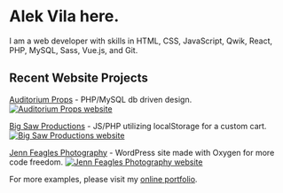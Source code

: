# Alek Vila here.
I am a web developer with skills in HTML, CSS, JavaScript, Qwik, React, PHP, MySQL, Sass, Vue.js, and Git.

## Recent Website Projects

[Auditorium Props](https://www.auditoriumprops.com/) - PHP/MySQL db driven design.
[![Auditorium Props website](https://www.greatgraphicdesign.com/portfolio/images/wd-001.jpg)](https://www.auditoriumprops.com/)

[Big Saw Productions](https://www.bigsawproductions.com/) - JS/PHP utilizing localStorage for a custom cart.
[![Big Saw Productions website](https://www.greatgraphicdesign.com/portfolio/images/wd-003.jpg)](https://www.auditoriumprops.com/)

[Jenn Feagles Photography](https://www.jennfeagles.com/) - WordPress site made with Oxygen for more code freedom.
[![Jenn Feagles Photography website](https://www.greatgraphicdesign.com/portfolio/images/wd-002.jpg)](https://www.auditoriumprops.com/)

For more examples, please visit my [online portfolio](https://www.greatgraphicdesign.com/).
